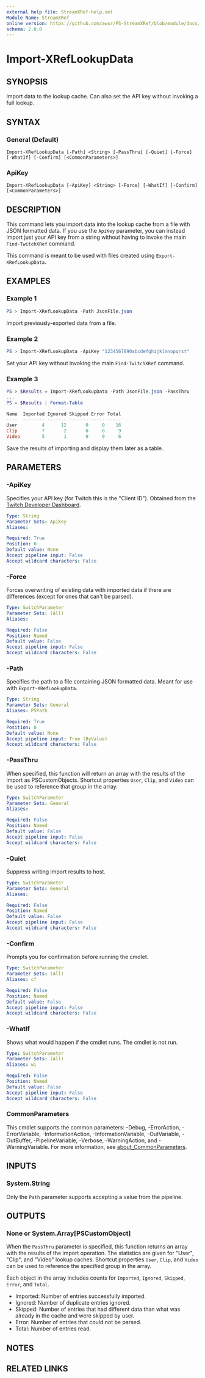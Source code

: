 ```yaml
---
external help file: StreamXRef-help.xml
Module Name: StreamXRef
online version: https://github.com/awsr/PS-StreamXRef/blob/module/docs/Import-XRefLookupData.md
schema: 2.0.0
---
```


# Import-XRefLookupData

## SYNOPSIS
Import data to the lookup cache. Can also set the API key without invoking a full lookup.

## SYNTAX

### General (Default)
```
Import-XRefLookupData [-Path] <String> [-PassThru] [-Quiet] [-Force] [-WhatIf] [-Confirm] [<CommonParameters>]
```

### ApiKey
```
Import-XRefLookupData [-ApiKey] <String> [-Force] [-WhatIf] [-Confirm] [<CommonParameters>]
```

## DESCRIPTION
This command lets you import data into the lookup cache from a file with JSON formatted data. If you use the `ApiKey` parameter, you can instead import just your API key from a string without having to invoke the main `Find-TwitchXRef` command.

This command is meant to be used with files created using `Export-XRefLookupData`.

## EXAMPLES

### Example 1
```powershell
PS > Import-XRefLookupData -Path JsonFile.json
```

Import previously-exported data from a file.

### Example 2
```powershell
PS > Import-XRefLookupData -ApiKey "1234567890abcdefghijklmnopqrst"
```

Set your API key without invoking the main `Find-TwitchXRef` command.

### Example 3
```powershell
PS > $Results = Import-XRefLookupData -Path JsonFile.json -PassThru
...
PS > $Results | Format-Table

Name  Imported Ignored Skipped Error Total
----  -------- ------- ------- ----- -----
User         4      12       0     0    16
Clip         7       2       0     0     9
Video        5       1       0     0     6

```

Save the results of importing and display them later as a table.

## PARAMETERS

### -ApiKey
Specifies your API key (for Twitch this is the "Client ID"). Obtained from the [Twitch Developer Dashboard](https://dev.twitch.tv/console/apps/).

```yaml
Type: String
Parameter Sets: ApiKey
Aliases:

Required: True
Position: 0
Default value: None
Accept pipeline input: False
Accept wildcard characters: False
```

### -Force
Forces overwriting of existing data with imported data if there are differences (except for ones that can't be parsed).

```yaml
Type: SwitchParameter
Parameter Sets: (All)
Aliases:

Required: False
Position: Named
Default value: False
Accept pipeline input: False
Accept wildcard characters: False
```

### -Path
Specifies the path to a file containing JSON formatted data. Meant for use with `Export-XRefLookupData`.

```yaml
Type: String
Parameter Sets: General
Aliases: PSPath

Required: True
Position: 0
Default value: None
Accept pipeline input: True (ByValue)
Accept wildcard characters: False
```

### -PassThru
When specified, this function will return an array with the results of the import as PSCustomObjects. Shortcut properties `User`, `Clip`, and `Video` can be used to reference that group in the array.

```yaml
Type: SwitchParameter
Parameter Sets: General
Aliases:

Required: False
Position: Named
Default value: False
Accept pipeline input: False
Accept wildcard characters: False
```

### -Quiet
Suppress writing import results to host.

```yaml
Type: SwitchParameter
Parameter Sets: General
Aliases:

Required: False
Position: Named
Default value: False
Accept pipeline input: False
Accept wildcard characters: False
```

### -Confirm
Prompts you for confirmation before running the cmdlet.

```yaml
Type: SwitchParameter
Parameter Sets: (All)
Aliases: cf

Required: False
Position: Named
Default value: False
Accept pipeline input: False
Accept wildcard characters: False
```

### -WhatIf
Shows what would happen if the cmdlet runs.
The cmdlet is not run.

```yaml
Type: SwitchParameter
Parameter Sets: (All)
Aliases: wi

Required: False
Position: Named
Default value: False
Accept pipeline input: False
Accept wildcard characters: False
```

### CommonParameters
This cmdlet supports the common parameters: -Debug, -ErrorAction, -ErrorVariable, -InformationAction, -InformationVariable, -OutVariable, -OutBuffer, -PipelineVariable, -Verbose, -WarningAction, and -WarningVariable. For more information, see [about_CommonParameters](http://go.microsoft.com/fwlink/?LinkID=113216).

## INPUTS

### System.String

Only the `Path` parameter supports accepting a value from the pipeline.

## OUTPUTS

### None or System.Array[PSCustomObject]

When the `PassThru` parameter is specified, this function returns an array with the results of the import operation. The statistics are given for "User", "Clip", and "Video" lookup caches. Shortcut properties `User`, `Clip`, and `Video` can be used to reference the specified group in the array.

Each object in the array includes counts for `Imported`, `Ignored`, `Skipped`, `Error`, and `Total`.

* Imported: Number of entries successfully imported.
* Ignored: Number of duplicate entries ignored.
* Skipped: Number of entries that had different data than what was already in the cache and were skipped by user.
* Error: Number of entries that could not be parsed.
* Total: Number of entries read.

## NOTES

## RELATED LINKS

